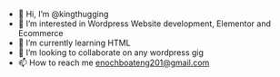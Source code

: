 - 👋 Hi, I’m @kingthugging
- 👀 I’m interested in Wordpress Website development, Elementor and Ecommerce
- 🌱 I’m currently learning HTML
- 💞️ I’m looking to collaborate on any wordpress gig
- 📫 How to reach me enochboateng201@gmail.com

<!---
kingthugging/kingthugging is a ✨ special ✨ repository because its `README.md` (this file) appears on your GitHub profile.
You can click the Preview link to take a look at your changes.
--->
